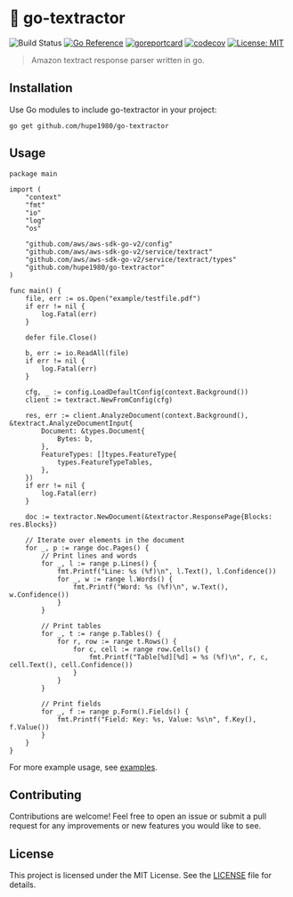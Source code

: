 # 📄 go-textractor
![Build Status](https://github.com/hupe1980/go-textractor/workflows/Build/badge.svg) 
[![Go Reference](https://pkg.go.dev/badge/github.com/hupe1980/go-textractor.svg)](https://pkg.go.dev/github.com/hupe1980/go-textractor)
[![goreportcard](https://goreportcard.com/badge/github.com/hupe1980/go-textractor)](https://goreportcard.com/report/github.com/hupe1980/go-textractor)
[![codecov](https://codecov.io/gh/hupe1980/go-textractor/branch/main/graph/badge.svg?token=VEDVMNI1TV)](https://codecov.io/gh/hupe1980/go-textractor)
[![License: MIT](https://img.shields.io/badge/License-MIT-yellow.svg)](https://opensource.org/licenses/MIT)
> Amazon textract response parser written in go.

## Installation
Use Go modules to include go-textractor in your project:
```
go get github.com/hupe1980/go-textractor
```

## Usage
```golang
package main

import (
	"context"
	"fmt"
	"io"
	"log"
	"os"

	"github.com/aws/aws-sdk-go-v2/config"
	"github.com/aws/aws-sdk-go-v2/service/textract"
	"github.com/aws/aws-sdk-go-v2/service/textract/types"
	"github.com/hupe1980/go-textractor"
)

func main() {
	file, err := os.Open("example/testfile.pdf")
	if err != nil {
		log.Fatal(err)
	}

	defer file.Close()

	b, err := io.ReadAll(file)
	if err != nil {
		log.Fatal(err)
	}

	cfg, _ := config.LoadDefaultConfig(context.Background())
	client := textract.NewFromConfig(cfg)

	res, err := client.AnalyzeDocument(context.Background(), &textract.AnalyzeDocumentInput{
		Document: &types.Document{
			Bytes: b,
		},
		FeatureTypes: []types.FeatureType{
			types.FeatureTypeTables,
		},
	})
	if err != nil {
		log.Fatal(err)
	}

	doc := textractor.NewDocument(&textractor.ResponsePage{Blocks: res.Blocks})

	// Iterate over elements in the document
	for _, p := range doc.Pages() {
		// Print lines and words
		for _, l := range p.Lines() {
			fmt.Printf("Line: %s (%f)\n", l.Text(), l.Confidence())
			for _, w := range l.Words() {
				fmt.Printf("Word: %s (%f)\n", w.Text(), w.Confidence())
			}
		}

		// Print tables
		for _, t := range p.Tables() {
			for r, row := range t.Rows() {
				for c, cell := range row.Cells() {
					fmt.Printf("Table[%d][%d] = %s (%f)\n", r, c, cell.Text(), cell.Confidence())
				}
			}
		}

		// Print fields
		for _, f := range p.Form().Fields() {
			fmt.Printf("Field: Key: %s, Value: %s\n", f.Key(), f.Value())
		}
	}
}
```

For more example usage, see [examples](./examples).

## Contributing
Contributions are welcome! Feel free to open an issue or submit a pull request for any improvements or new features you would like to see.

## License
This project is licensed under the MIT License. See the [LICENSE](./LICENSE) file for details.